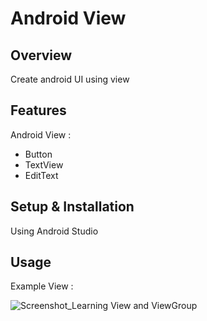 # Android View

## Overview
Create android UI using view

## Features
Android View :
- Button
- TextView
- EditText

## Setup & Installation
Using Android Studio

## Usage
Example View :

![Screenshot_Learning View and ViewGroup](https://user-images.githubusercontent.com/56164259/68088598-59b20f80-fe93-11e9-852d-100761101929.png)
